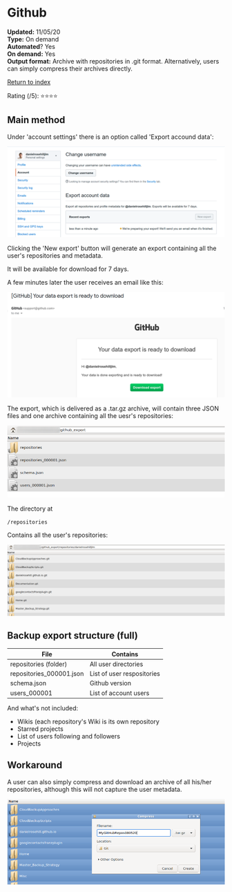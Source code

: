 # Github

**Updated:** 11/05/20 <br/>
**Type:** On demand <br/>
**Automated**? Yes <br/>
**On demand:** Yes <br/>
**Output format:** Archive with repositories in .git format. Alternatively, users can simply compress their archives directly.

[Return to index](https://github.com/danielrosehilljlm/CloudBackupApproaches)

Rating (/5): ⭐⭐⭐⭐

## Main method

Under 'account settings' there is an option called 'Export accound data':

![](/images/gh1.png)

Clicking the 'New export' button will generate an export containing all the user's repositories and metadata.

It will be available for download for 7 days.

A few minutes later the user receives an email like this:

![](/images/gh3.png)

The export, which is delivered as a .tar.gz archive, will contain three JSON files and one archive containing all the uesr's repositories:

![](/images/gh4.png)

The directory at 

```
/repositories
```

Contains all the user's repositories:

![](/images/gh5.png)

## Backup export structure (full)

| File  | Contains |
| ------------- | ------------- |
| repositories (folder)  | All user directories  |
| repositories_000001.json  | List of user respositories  |
| schema.json  | Github version  |
| users_000001  | List of account users  |

And what's not included:

- Wikis (each repository's Wiki is its own repository
- Starred projects 
- List of users following and followers
- Projects


## Workaround

A  user can also simply compress and download an archive of all his/her repositories, although this will not capture the user metadata.


![](/images/gh2.png)
